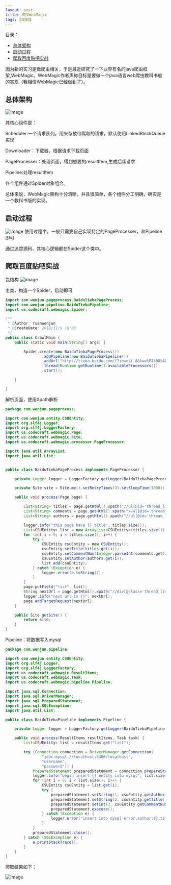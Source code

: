 ```yaml
---
layout: post
title: 初探WebMagic
tags: [爬虫]
---
```

目录：
- [总体架构](#总体架构)
- [启动过程](#启动过程)
- [爬取百度贴吧实战](#爬取百度贴吧实战)


因为新的实习是做爬虫相关，于是最近研究了一下业界有名的java爬虫框架,WebMagic。WebMagic作者声称目标是要做一个java语言web爬虫教科书般的实现（我相信WebMagic已经做到了）。

## 总体架构

![image](https://ruanwenjun.github.io/images/2018-11-11/framework.jpg)

其核心组件是：

Scheduler:一个请求队列，用来存放带爬取的请求，默认使用LinkedBlockQueue实现

Downloader：下载器，根据请求下载页面

PageProcesser：处理页面，得到想要的resultItem,生成后续请求

Pipeline:处理resultItem

各个组件通过Spider对象组合。

总体来说，WebMagic架构十分清晰，并且很简单，各个组件分工明确，确实是一个教科书版的实现。

## 启动过程

![image](https://ruanwenjun.github.io/images/2018-11-11/start.jpg)
使用过程中，一般只需要自己实现特定的PageProcesser，和Pipeline即可

通过追踪源码，其核心逻辑都在Spider这个类中。


## 爬取百度贴吧实战

包结构
![image](https://ruanwenjun.github.io/images/2018-11-11/package.jpg)

主类，构造一个Spider，启动即可
```java
import com.wenjun.pageprocess.BaiduTiebaPageProcess;
import com.wenjun.pipeline.BaiduTiebaPipeline;
import us.codecraft.webmagic.Spider;

/**
 * @Author: ruanwenjun
 * @CreateDate: 2018/11/9 18:33
 */
public class CrawlMain {
    public static void main(String[] args) {

        Spider.create(new BaiduTiebaPageProcess())
                .addPipeline(new BaiduTiebaPipeline())
                .addUrl("http://tieba.baidu.com/f?ie=utf-8&kw=%E4%B8%AD%E5%8D%97%E5%A4%A7%E5%AD%A6&fr=search&red_tag=a1362091063")
                .thread(Runtime.getRuntime().availableProcessors())
                .start();

    }

}
``` 


解析页面，使用Xpath解析
```java
package com.wenjun.pageprocess;

import com.wenjun.entity.CSUEntity;
import org.slf4j.Logger;
import org.slf4j.LoggerFactory;
import us.codecraft.webmagic.Page;
import us.codecraft.webmagic.Site;
import us.codecraft.webmagic.processor.PageProcessor;

import java.util.ArrayList;
import java.util.List;


public class BaiduTiebaPageProcess implements PageProcessor {

    private Logger logger = LoggerFactory.getLogger(BaiduTiebaPageProcess.class);

    private Site site = Site.me().setRetryTimes(3).setSleepTime(1000);

    public void process(Page page) {

        List<String> titles = page.getHtml().xpath("//ul[@id='thread_list']/li[@class='j_thread_list clearfix']/div[1]/div[2]/div[1]/div[1]/a/text()").all();
        List<String> comments = page.getHtml().xpath("//ul[@id='thread_list']/li[@class='j_thread_list clearfix']/div[1]/div[1]/span/text()").all();
        List<String> authors = page.getHtml().xpath("//ul[@id='thread_list']/li[@class='j_thread_list clearfix']/div[1]/div[2]/div[1]/div[2]/span[1]/span[1]/a/text()").all();

        logger.info("this page have {} title", titles.size());
        List<CSUEntity> list = new ArrayList<CSUEntity>(titles.size());
        for (int i = 0; i < titles.size(); i++) {
            try {
                CSUEntity csuEntity = new CSUEntity();
                csuEntity.setTitle(titles.get(i));
                csuEntity.setCommentNum(Integer.parseInt(comments.get(i)));
                csuEntity.setAuthor(authors.get(i));
                list.add(csuEntity);
            } catch (Exception e) {
                logger.error(e.toString());
            }
        }
        page.putField("list", list);
        String nextUrl = page.getHtml().xpath("//div[@class='thread_list_bottom clearfix']/div[1]/a[@class='next pagination-item']/@href").toString().substring(18);
        logger.info("next url is {}", nextUrl);
        page.addTargetRequest(nextUrl);
    }

    public Site getSite() {
        return site;
    }
}
```

Pipeline：将数据写入mysql

```java
package com.wenjun.pipeline;

import com.wenjun.entity.CSUEntity;
import org.slf4j.Logger;
import org.slf4j.LoggerFactory;
import us.codecraft.webmagic.ResultItems;
import us.codecraft.webmagic.Task;
import us.codecraft.webmagic.pipeline.Pipeline;

import java.sql.Connection;
import java.sql.DriverManager;
import java.sql.PreparedStatement;
import java.sql.SQLException;
import java.util.List;

public class BaiduTiebaPipeline implements Pipeline {

    private Logger logger = LoggerFactory.getLogger(BaiduTiebaPipeline.class);

    public void process(ResultItems resultItems, Task task) {
        List<CSUEntity> list = resultItems.get("list");

        try (Connection connection = DriverManager.getConnection(
                "jdbc:mysql://localhost:3306/localhost",
                "username",
                "password")) {
            PreparedStatement preparedStatement = connection.prepareStatement("INSERT INTO crawl_baidu_csu_tieba (author,title,comment_num) VALUES (?,?,?)");
            logger.info("begin insert {} entity into mysql", list.size());
            for (int i = 0; i < list.size(); i++) {
                CSUEntity csuEntity = list.get(i);
                try {
                    preparedStatement.setString(1, csuEntity.getAuthor());
                    preparedStatement.setString(2, csuEntity.getTitle());
                    preparedStatement.setInt(3, csuEntity.getCommentNum());
                    preparedStatement.execute();
                } catch (Exception e) {
                    logger.error("insert into mysql error,author:{},title:{},comment_num:{}", csuEntity.getAuthor(), csuEntity.getTitle(), csuEntity.getCommentNum());
                }
            }
            preparedStatement.close();
        } catch (SQLException e) {
            e.printStackTrace();
        }
    }
}
```

爬取结果如下：

![image](https://ruanwenjun.github.io/images/2018-11-11/result.jpg)



